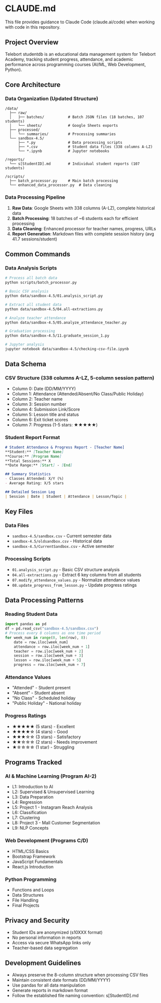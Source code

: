 # CLAUDE.md

This file provides guidance to Claude Code (claude.ai/code) when working with code in this repository.

## Project Overview

Telebort studentdb is an educational data management system for Telebort Academy, tracking student progress, attendance, and academic performance across programming courses (AI/ML, Web Development, Python).

## Core Architecture

### Data Organization (Updated Structure)
```
/data/
  ├── raw/
  │   ├── batches/           # Batch JSON files (18 batches, 107 students)
  │   └── sheets/            # Google Sheets exports
  ├── processed/
  │   └── summaries/         # Processing summaries
  └── sandbox-4.5/
      ├── *.py               # Data processing scripts
      ├── *.csv              # Student data files (338 columns A-LZ)
      └── *.ipynb            # Jupyter notebooks

/reports/
  └── s[StudentID].md        # Individual student reports (107 students)

/scripts/
  ├── batch_processor.py     # Main batch processing
  └── enhanced_data_processor.py  # Data cleaning
```

### Data Processing Pipeline
1. **Raw Data**: Google Sheets with 338 columns (A-LZ), complete historical data
2. **Batch Processing**: 18 batches of ~6 students each for efficient processing
3. **Data Cleaning**: Enhanced processor for teacher names, progress, URLs
4. **Report Generation**: Markdown files with complete session history (avg 41.7 sessions/student)

## Common Commands

### Data Analysis Scripts
```bash
# Process all batch data
python scripts/batch_processor.py

# Basic CSV analysis
python data/sandbox-4.5/01.analysis_script.py

# Extract all student data
python data/sandbox-4.5/04.all-extractions.py

# Analyze teacher attendance
python data/sandbox-4.5/05.analyze_attendance_teacher.py

# Graduation processing
python data/sandbox-4.5/11.graduate_session_1.py

# Jupyter analysis
jupyter notebook data/sandbox-4.5/checking-csv-file.ipynb
```

## Data Schema

### CSV Structure (338 columns A-LZ, 5-column session pattern)
- Column 0: Date (DD/MM/YYYY)
- Column 1: Attendance (Attended/Absent/No Class/Public Holiday)
- Column 2: Teacher name
- Column 3: Session number
- Column 4: Submission Link/Score
- Column 5: Lesson title and status
- Column 6: Exit ticket scores
- Column 7: Progress (1-5 stars: ★★★★★)

### Student Report Format
```markdown
# Student Attendance & Progress Report - [Teacher Name]
**Student:** [Teacher Name]
**Course:** [Program Name]
**Total Sessions:** X
**Date Range:** [Start] - [End]

## Summary Statistics
- Classes Attended: X/Y (%)
- Average Rating: X/5 stars

## Detailed Session Log
| Session | Date | Student | Attendance | Lesson/Topic |
```

## Key Files

### Data Files
- `sandbox-4.5/sandbox.csv` - Current semester data
- `sandbox-4.5/oldsandbox.csv` - Historical data
- `sandbox-4.5/CurrentSandbox.csv` - Active semester

### Processing Scripts
- `01.analysis_script.py` - Basic CSV structure analysis
- `04.all-extractions.py` - Extract 6 key columns from all students
- `07.modify_attendance_values.py` - Normalize attendance values
- `08.update_progress_from_lesson.py` - Update progress ratings

## Data Processing Patterns

### Reading Student Data
```python
import pandas as pd
df = pd.read_csv("sandbox-4.5/sandbox.csv")
# Process every 8 columns as one time period
for week_num in range(0, len(row), 8):
    date = row.iloc[week_num]
    attendance = row.iloc[week_num + 1]
    teacher = row.iloc[week_num + 2]
    session = row.iloc[week_num + 3]
    lesson = row.iloc[week_num + 5]
    progress = row.iloc[week_num + 7]
```

### Attendance Values
- "Attended" - Student present
- "Absent" - Student absent
- "No Class" - Scheduled holiday
- "Public Holiday" - National holiday

### Progress Ratings
- ★★★★★ (5 stars) - Excellent
- ★★★★☆ (4 stars) - Good
- ★★★☆☆ (3 stars) - Satisfactory
- ★★☆☆☆ (2 stars) - Needs improvement
- ★☆☆☆☆ (1 star) - Struggling

## Programs Tracked

### AI & Machine Learning (Program AI-2)
- L1: Introduction to AI
- L2: Supervised & Unsupervised Learning
- L3: Data Preparation
- L4: Regression
- L5: Project 1 - Instagram Reach Analysis
- L6: Classification
- L7: Clustering
- L8: Project 3 - Mall Customer Segmentation
- L9: NLP Concepts

### Web Development (Programs C/D)
- HTML/CSS Basics
- Bootstrap Framework
- JavaScript Fundamentals
- React.js Introduction

### Python Programming
- Functions and Loops
- Data Structures
- File Handling
- Final Projects

## Privacy and Security

- Student IDs are anonymized (s10XXX format)
- No personal information in reports
- Access via secure WhatsApp links only
- Teacher-based data segregation

## Development Guidelines

- Always preserve the 8-column structure when processing CSV files
- Maintain consistent date formats (DD/MM/YYYY)
- Use pandas for all data manipulation
- Generate reports in markdown format
- Follow the established file naming convention: s[StudentID].md